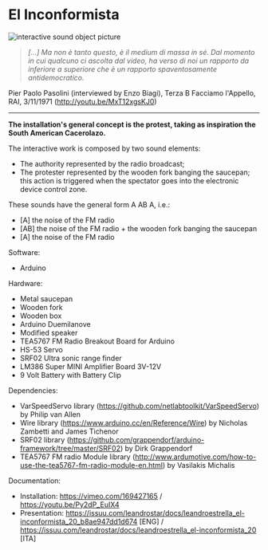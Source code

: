 # El Inconformista

![interactive sound object picture](https://github.com/leandrostar/el_inconformista/blob/master/inconformista.jpg)

>*[...] Ma non è tanto questo, è il medium di massa in sé. Dal momento in cui qualcuno ci ascolta dal video, ha verso di noi un rapporto da inferiore a superiore che è un rapporto spaventosamente antidemocratico.*

Pier Paolo Pasolini (interviewed by Enzo Biagi), Terza B Facciamo l'Appello, RAI, 3/11/1971 (http://youtu.be/MxT12xgsKJ0)

***
**The installation's general concept is the protest, taking as inspiration the South American Cacerolazo.**

The interactive work is composed by two sound elements:
- The authority represented by the radio broadcast;
- The protester represented by the wooden fork banging the saucepan; this action is triggered when the spectator goes into the electronic device control zone.

These sounds have the general form A AB A, i.e.:
- [A]	the noise of the FM radio
- [AB]	the noise of the FM radio + the wooden fork banging the saucepan
- [A]	the noise of the FM radio

Software:
- Arduino

Hardware:
- Metal saucepan
- Wooden fork
- Wooden box
- Arduino Duemilanove
- Modified speaker
- TEA5767 FM Radio Breakout Board for Arduino
- HS-53 Servo
- SRF02 Ultra sonic range finder
- LM386 Super MINI Amplifier Board 3V-12V
- 9 Volt Battery with Battery Clip

Dependencies:
- VarSpeedServo library (https://github.com/netlabtoolkit/VarSpeedServo) by Philip van Allen
- Wire library (https://www.arduino.cc/en/Reference/Wire) by Nicholas Zambetti and James Tichenor
- SRF02 library (https://github.com/grappendorf/arduino-framework/tree/master/SRF02) by Dirk Grappendorf
- TEA5767 FM radio Module library (http://www.ardumotive.com/how-to-use-the-tea5767-fm-radio-module-en.html) by Vasilakis Michalis

Documentation:
- Installation: https://vimeo.com/169427165 / https://youtu.be/Py2dP_EuIX4
- Presentation: https://issuu.com/leandrostar/docs/leandroestrella_el-inconformista_20_b8ae947dd1d674 [ENG] / https://issuu.com/leandrostar/docs/leandroestrella_el-inconformista_20 [ITA]
